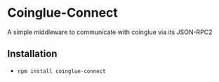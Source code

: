 # Coinglue-Connect

A simple middleware to communicate with coinglue via its JSON-RPC2

## Installation
- `npm install coinglue-connect`